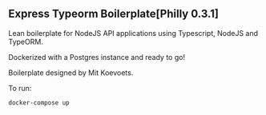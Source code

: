 ## Express Typeorm Boilerplate[Philly 0.3.1]

Lean boilerplate for NodeJS API applications using Typescript, NodeJS and TypeORM.

Dockerized with a Postgres instance and ready to go!

Boilerplate designed by Mit Koevoets.

To run: 

```docker-compose up```
